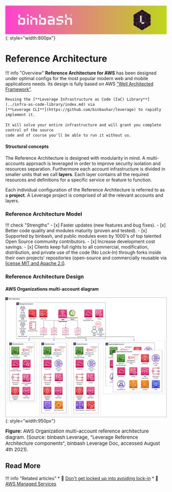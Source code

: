 ![binbash-logo](../../assets/images/logos/binbash-leverage-header.png "binbash"){: style="width:800px"}

# Reference Architecture 

!!! info "Overview"
    **Reference Architecture for AWS** has been designed under optimal configs for the most
    popular modern web and mobile applications needs. 
    Its design is fully based on AWS [“Well Architected Framework”](../../work-with-us/support.md).

    Reusing the [**Leverage Infrastructure as Code (IaC) Library**](../infra-as-code-library/index.md) via
    [**Leverage CLI**](https://github.com/binbashar/leverage) to rapidly implement it.

    It will solve your entire infrastructure and will grant you complete control of the source
    code and of course you'll be able to run it without us.

#### Structural concepts
The Reference Architecture is designed with modularity in mind. A multi-accounts approach is leveraged in order to improve security isolation and resources separation. Furthermore each account infrastructure is divided in smaller units that we call **layers**. Each layer contains all the required resources and definitions for a specific service or feature to function.

Each individual configuration of the Reference Architecture is referred to as a **project**. A Leverage project is comprised of all the relevant accounts and layers.

### Reference Architecture Model
!!! check "Strengths"
    - [x] Faster updates (new features and bug fixes).
    - [x] Better code quality and modules maturity (proven and tested).
    - [x] Supported by binbash, and public modules even by 1000's of top talented Open Source community 
        contributors.
    - [x] Increase development cost savings.
    - [x] Clients keep full rights to all commercial, modification, distribution, and private use of the code 
        (No Lock-In) through forks inside their own projects' repositories (open-source and commercially reusable via [license MIT and Apache 2.0](https://choosealicense.com/licenses/).

### Reference Architecture Design
#### AWS Organizations multi-account diagram
![leverage-aws-org](../../assets/images/diagrams/ref-architecture-aws.png "Leverage"){: style="width:950px"}
<figcaption style="font-size:15px">
<b>Figure:</b> AWS Organization multi-account reference architecture diagram.
(Source: binbash Leverage,
"Leverage Reference Architecture components",
binbash Leverage Doc, accessed August 4th 2021).
</figcaption>

## Read More

!!! info "Related articles"
    * :ledger: [Don't get locked up into avoiding lock-in](https://martinfowler.com/articles/oss-lockin.html)
    * :ledger: [AWS Managed Services](https://aws.amazon.com/managed-services/)